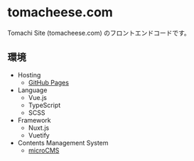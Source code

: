 # tomacheese.com

Tomachi Site (tomacheese.com) のフロントエンドコードです。

## 環境

- Hosting
  - [GitHub Pages](https://pages.github.com/)
- Language
  - Vue.js
  - TypeScript
  - SCSS
- Framework
  - Nuxt.js
  - Vuetify
- Contents Management System
  - [microCMS](https://microcms.io/)
